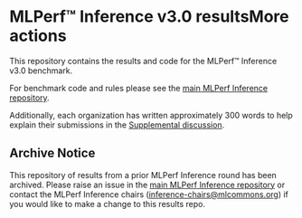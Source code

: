 # MLPerf™ Inference v3.0 resultsMore actions
This repository contains the results and code for the MLPerf™ Inference v3.0 benchmark.

For benchmark code and rules please see the [main MLPerf Inference repository](https://github.com/mlcommons/inference).

Additionally, each organization has written approximately 300 words to help explain their submissions in the [Supplemental discussion](https://github.com/mlcommons/inference_results_v3.0/blob/main/MLPerf%E2%84%A2%20Inference%20v3.0.%20Supplemental%20Discussion.pdf).

## Archive Notice
This repository of results from a prior MLPerf Inference round has been archived. Please raise an issue in the [main MLPerf Inference repository](https://github.com/mlcommons/inference) or contact the MLPerf Inference chairs (inference-chairs@mlcommons.org) if you would like to make a change to this results repo.
